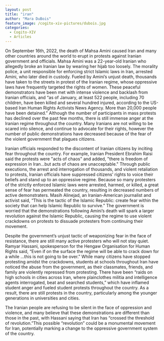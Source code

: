 ```yaml
---
layout: post
title: "iran"
author: "Mara DuBois"
feature_image: /cogito-xiv-pictures/dubois.jpg
categories:
  - Cogito-XIV
  - Articles
---
```

On September 16th, 2022, the death of Mahsa Amini caused Iran and many other countries around the world to erupt in protests against Iranian government and officials. Mahsa Amini was a 22-year-old Iranian who allegedly broke an Iranian law by wearing her hijab too loosely. The morality police, a unit responsible for enforcing strict Islamic laws in Iran, arrested Amini, who later died in custody. Fueled by Amini’s unjust death, thousands have taken to the streets in protest of the Iranian regime, whose oppressive laws have frequently targeted the rights of women. These peaceful demonstrators have been met with intense violence and backlash from Iranian officials, and “as of January, at least 522 people, including 70 children, have been killed and several hundred injured, according to the US-based Iran Human Rights Activists News Agency. More than 20,000 people have been detained.” Although the number of participants in mass protests has declined over the past few months, there is still immense anger at the Iranian regime throughout the country. Many Iranians are not willing to be scared into silence, and continue to advocate for their rights, however the number of public demonstrations have decreased because of the fear of the violent government that plagues citizens. 

Iranian officials responded to the discontent of Iranian citizens by inciting fear throughout the country. For example, Iranian President Ebrahim Raisi said the protests were "acts of chaos" and added, "there is freedom of expression in Iran…but acts of chaos are unacceptable." Through public executions, the arrest and interrogation of thousands, and violent retaliation to protests, Iranian officials have suppressed citizens’ rights to voice their beliefs and stand up to an oppressive regime. Because so many protesters of the strictly enforced Islamic laws were arrested, harmed, or killed, a great sense of fear has permeated the country, resulting in decreased numbers of active demonstraters. Masih Alinejad, an Iranian-American journalist and activist said, “This is the tactic of the Islamic Republic: create fear within the society that can help Islamic Republic to survive.” The government is worried that the demonstrations following Amini’s death will spark a larger revolution against the Islamic Republic, causing the regime to use violent crackdowns on protests to dissuade protesters from continuing their movement. 

Despite the government’s unjust tactic of weaponizing fear in the face of resistance, there are still many active protesters who will not stay quiet. Ramyar Hassani, spokesperson for the Hengaw Organisation for Human Rights said, “Even if on the surface the regime will be able to crack down for a while …this is not going to be over.” While many citizens have stopped protesting amidst the crackdowns, students at schools throughout Iran have noticed the abuse from the government, as their classmates, friends, and family are violently repressed from protesting. There have been “raids on high schools in cities across Iran, where plainclothes militia and intelligence agents interrogated, beat and searched students,” which have inflamed student anger and fueled student protests throughout the country. As a result, there are still protests in the country, particularly among the younger generations in universities and cities. 

The Iranian people are refusing to be silent in the face of oppression and violence, and many believe that these demonstrations are different than those in the past, with Hassani saying that Iran has “crossed the threshold of revolution.”This possible “revolution” could be a monumental movement for Iran, potentially marking a change to the oppressive government system of the country.